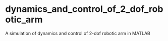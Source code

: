 # dynamics_and_control_of_2_dof_robotic_arm
 A simulation of dynamics and control of 2-dof robotic arm in MATLAB
